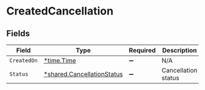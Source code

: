 # CreatedCancellation


## Fields

| Field                                                                          | Type                                                                           | Required                                                                       | Description                                                                    |
| ------------------------------------------------------------------------------ | ------------------------------------------------------------------------------ | ------------------------------------------------------------------------------ | ------------------------------------------------------------------------------ |
| `CreatedOn`                                                                    | [*time.Time](https://pkg.go.dev/time#Time)                                     | :heavy_minus_sign:                                                             | N/A                                                                            |
| `Status`                                                                       | [*shared.CancellationStatus](../../../pkg/models/shared/cancellationstatus.md) | :heavy_minus_sign:                                                             | Cancellation status                                                            |
